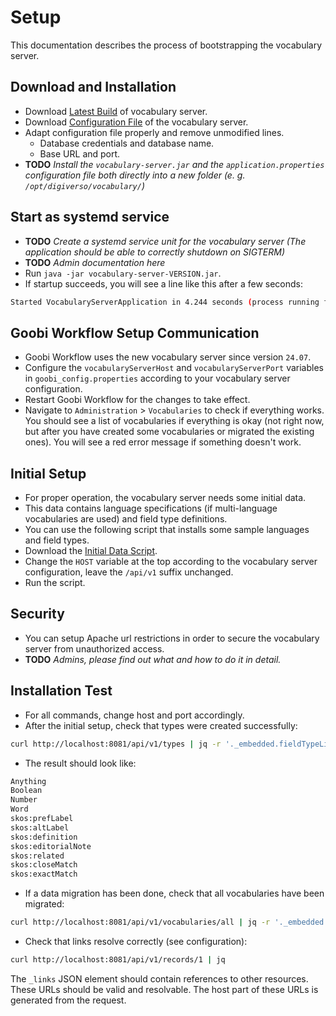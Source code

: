 # Setup
This documentation describes the process of bootstrapping the vocabulary server.

## Download and Installation
- Download [Latest Build](https://github.com/intranda/goobi-vocabulary-server/releases/latest) of vocabulary server.
- Download [Configuration File](https://github.com/intranda/goobi-vocabulary-server/releases/latest/download/application.properties) of the vocabulary server.
- Adapt configuration file properly and remove unmodified lines.
    - Database credentials and database name.
    - Base URL and port.
- **TODO** *Install the `vocabulary-server.jar` and the `application.properties` configuration file both directly into a new folder (e. g. `/opt/digiverso/vocabulary/`)*

## Start as systemd service
- **TODO** *Create a systemd service unit for the vocabulary server (The application should be able to correctly shutdown on SIGTERM)*
- **TODO** *Admin documentation here*
- Run `java -jar vocabulary-server-VERSION.jar`.
- If startup succeeds, you will see a line like this after a few seconds:
```bash
Started VocabularyServerApplication in 4.244 seconds (process running for 4.581)
```

## Goobi Workflow Setup Communication
- Goobi Workflow uses the new vocabulary server since version `24.07`.
- Configure the `vocabularyServerHost` and `vocabularyServerPort` variables in `goobi_config.properties` according to your vocabulary server configuration.
- Restart Goobi Workflow for the changes to take effect.
- Navigate to `Administration` > `Vocabularies` to check if everything works. You should see a list of vocabularies if everything is okay (not right now, but after you have created some vocabularies or migrated the existing ones). You will see a red error message if something doesn't work.

## Initial Setup
- For proper operation, the vocabulary server needs some initial data.
- This data contains language specifications (if multi-language vocabularies are used) and field type definitions. 
- You can use the following script that installs some sample languages and field types.
- Download the [Initial Data Script](https://jenkins.intranda.com/job/intranda/job/vocabulary-server/job/develop/lastSuccessfulBuild/artifact/install/default_setup.sh).
- Change the `HOST` variable at the top according to the vocabulary server configuration, leave the `/api/v1` suffix unchanged.
- Run the script.

## Security
- You can setup Apache url restrictions in order to secure the vocabulary server from unauthorized access.
- **TODO** *Admins, please find out what and how to do it in detail.*

## Installation Test
- For all commands, change host and port accordingly.
- After the initial setup, check that types were created successfully:
```bash
curl http://localhost:8081/api/v1/types | jq -r '._embedded.fieldTypeList[] .name'
```
- The result should look like:
```bash
Anything
Boolean
Number
Word
skos:prefLabel
skos:altLabel
skos:definition
skos:editorialNote
skos:related
skos:closeMatch
skos:exactMatch
```
- If a data migration has been done, check that all vocabularies have been migrated:
```bash
curl http://localhost:8081/api/v1/vocabularies/all | jq -r '._embedded.vocabularyList[] .name'                
```
- Check that links resolve correctly (see configuration):
```bash
curl http://localhost:8081/api/v1/records/1 | jq
```
The `_links` JSON element should contain references to other resources. 
These URLs should be valid and resolvable. 
The host part of these URLs is generated from the request.

